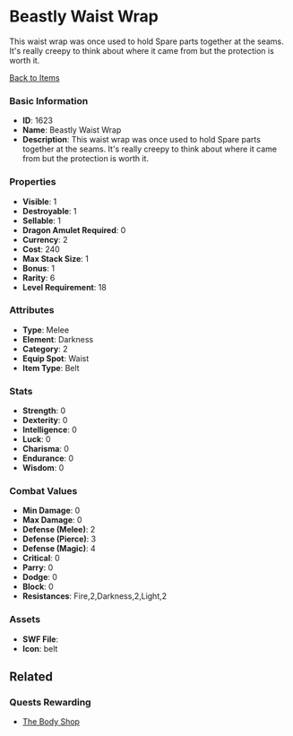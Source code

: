 # Beastly Waist Wrap

This waist wrap was once used to hold Spare parts together at the seams. It's really creepy to think about where it came from but the protection is worth it. 

[Back to Items](../items.md)

### Basic Information

- **ID**: 1623
- **Name**: Beastly Waist Wrap
- **Description**: This waist wrap was once used to hold Spare parts together at the seams. It&#039;s really creepy to think about where it came from but the protection is worth it. 

### Properties

- **Visible**: 1
- **Destroyable**: 1
- **Sellable**: 1
- **Dragon Amulet Required**: 0
- **Currency**: 2
- **Cost**: 240
- **Max Stack Size**: 1
- **Bonus**: 1
- **Rarity**: 6
- **Level Requirement**: 18

### Attributes

- **Type**: Melee
- **Element**: Darkness
- **Category**: 2
- **Equip Spot**: Waist
- **Item Type**: Belt

### Stats

- **Strength**: 0
- **Dexterity**: 0
- **Intelligence**: 0
- **Luck**: 0
- **Charisma**: 0
- **Endurance**: 0
- **Wisdom**: 0

### Combat Values

- **Min Damage**: 0
- **Max Damage**: 0
- **Defense (Melee)**: 2
- **Defense (Pierce)**: 3
- **Defense (Magic)**: 4
- **Critical**: 0
- **Parry**: 0
- **Dodge**: 0
- **Block**: 0
- **Resistances**: Fire,2,Darkness,2,Light,2

### Assets

- **SWF File**: 
- **Icon**: belt

## Related

### Quests Rewarding

- [The Body Shop](../quests/240-the-body-shop.md)

